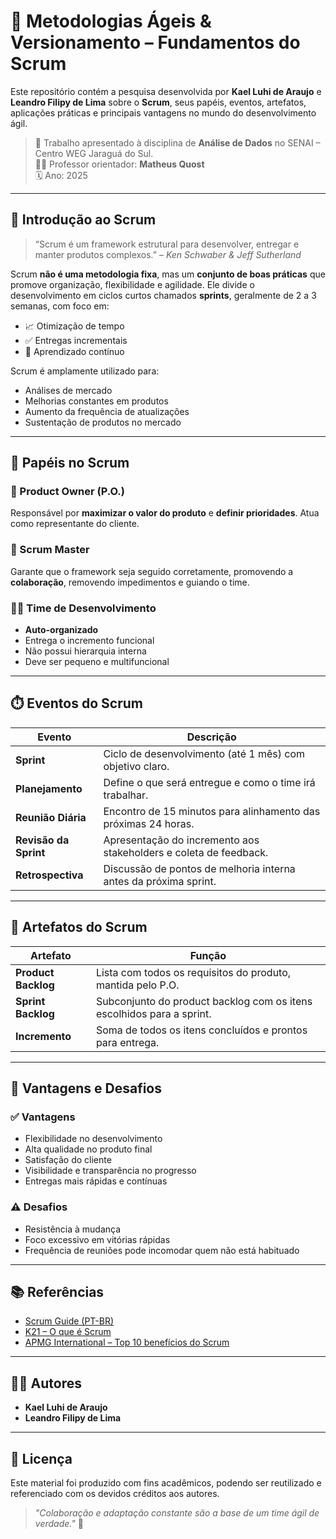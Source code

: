 # 🧠 Metodologias Ágeis & Versionamento – Fundamentos do Scrum

Este repositório contém a pesquisa desenvolvida por **Kael Luhi de Araujo** e **Leandro Filipy de Lima** sobre o **Scrum**, seus papéis, eventos, artefatos, aplicações práticas e principais vantagens no mundo do desenvolvimento ágil.

> 📍 Trabalho apresentado à disciplina de **Análise de Dados** no SENAI – Centro WEG Jaraguá do Sul.  
> 👨‍🏫 Professor orientador: **Matheus Quost**  
> 🗓️ Ano: 2025

---

## 🧭 Introdução ao Scrum

> “Scrum é um framework estrutural para desenvolver, entregar e manter produtos complexos.” – *Ken Schwaber & Jeff Sutherland*

Scrum **não é uma metodologia fixa**, mas um **conjunto de boas práticas** que promove organização, flexibilidade e agilidade. Ele divide o desenvolvimento em ciclos curtos chamados **sprints**, geralmente de 2 a 3 semanas, com foco em:

- 📈 Otimização de tempo
- ✅ Entregas incrementais
- 🔁 Aprendizado contínuo

Scrum é amplamente utilizado para:

- Análises de mercado
- Melhorias constantes em produtos
- Aumento da frequência de atualizações
- Sustentação de produtos no mercado

---

## 👤 Papéis no Scrum

### 🧩 Product Owner (P.O.)
Responsável por **maximizar o valor do produto** e **definir prioridades**. Atua como representante do cliente.

### 🧭 Scrum Master
Garante que o framework seja seguido corretamente, promovendo a **colaboração**, removendo impedimentos e guiando o time.

### 👨‍💻 Time de Desenvolvimento
- **Auto-organizado**
- Entrega o incremento funcional
- Não possui hierarquia interna
- Deve ser pequeno e multifuncional

---

## ⏱️ Eventos do Scrum

| Evento                | Descrição                                                                 |
|------------------------|--------------------------------------------------------------------------|
| **Sprint**             | Ciclo de desenvolvimento (até 1 mês) com objetivo claro.                 |
| **Planejamento**       | Define o que será entregue e como o time irá trabalhar.                  |
| **Reunião Diária**     | Encontro de 15 minutos para alinhamento das próximas 24 horas.           |
| **Revisão da Sprint**  | Apresentação do incremento aos stakeholders e coleta de feedback.        |
| **Retrospectiva**      | Discussão de pontos de melhoria interna antes da próxima sprint.         |

---

## 🎯 Artefatos do Scrum

| Artefato               | Função                                                                 |
|------------------------|------------------------------------------------------------------------|
| **Product Backlog**     | Lista com todos os requisitos do produto, mantida pelo P.O.           |
| **Sprint Backlog**      | Subconjunto do product backlog com os itens escolhidos para a sprint. |
| **Incremento**          | Soma de todos os itens concluídos e prontos para entrega.             |

---

## 🌟 Vantagens e Desafios

### ✅ Vantagens

- Flexibilidade no desenvolvimento
- Alta qualidade no produto final
- Satisfação do cliente
- Visibilidade e transparência no progresso
- Entregas mais rápidas e contínuas

### ⚠️ Desafios

- Resistência à mudança
- Foco excessivo em vitórias rápidas
- Frequência de reuniões pode incomodar quem não está habituado

---

## 📚 Referências

- [Scrum Guide (PT-BR)](https://scrumguides.org/docs/scrumguide/v2017/2017-Scrum-Guide-Portuguese-Brazilian.pdf)
- [K21 – O que é Scrum](https://br.k21.global/gestao-de-times-ageis/o-que-e-scrum)
- [APMG International – Top 10 benefícios do Scrum](https://apmg-international.com/article/top-10-benefits-scrum-and-frequent-challenges)

---

## 👨‍💻 Autores

- **Kael Luhi de Araujo**  
- **Leandro Filipy de Lima**  

---

## 📜 Licença

Este material foi produzido com fins acadêmicos, podendo ser reutilizado e referenciado com os devidos créditos aos autores.

> *"Colaboração e adaptação constante são a base de um time ágil de verdade."* 💬
